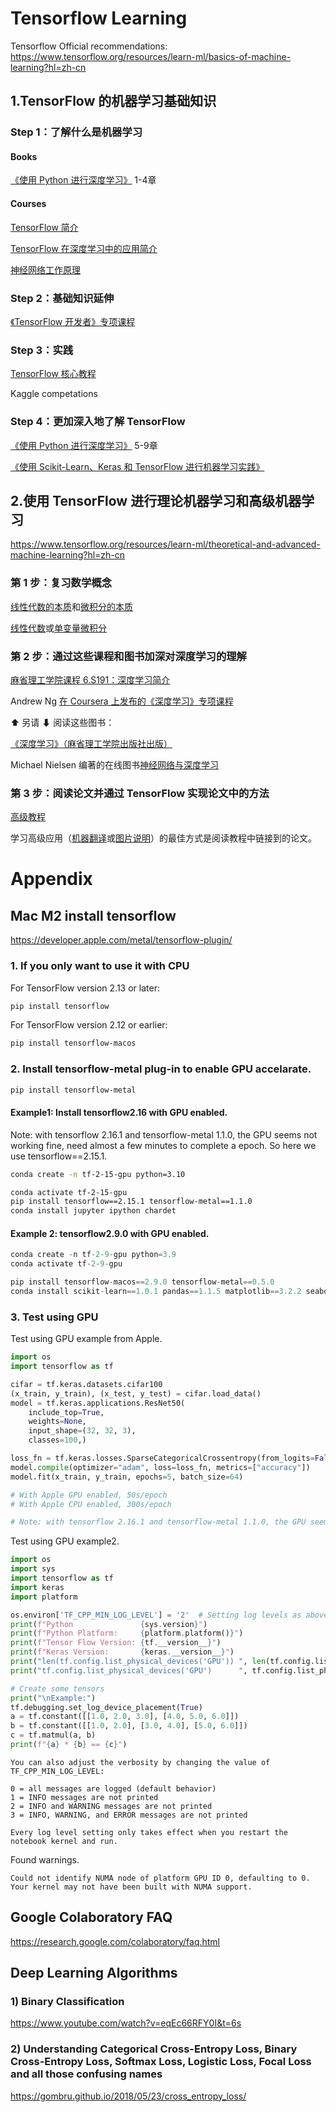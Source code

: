 # Tensorflow Learning



Tensorflow Official recommendations: https://www.tensorflow.org/resources/learn-ml/basics-of-machine-learning?hl=zh-cn



## 1.TensorFlow 的机器学习基础知识

### Step 1：了解什么是机器学习

#### Books

[《使用 Python 进行深度学习》](https://www.manning.com/books/deep-learning-with-python-second-edition) 1-4章

#### Courses

[TensorFlow 简介](https://www.coursera.org/learn/introduction-tensorflow)

[TensorFlow 在深度学习中的应用简介](https://www.udacity.com/course/intro-to-tensorflow-for-deep-learning--ud187)

[神经网络工作原理](https://www.youtube.com/playlist?list=PLZHQObOWTQDNU6R1_67000Dx_ZCJB-3pi&hl=zh-cn)



### Step 2：基础知识延伸

[《TensorFlow 开发者》专项课程](https://www.coursera.org/specializations/tensorflow-in-practice)



### Step 3：实践

[TensorFlow 核心教程](https://www.tensorflow.org/tutorials?hl=zh-cn)

Kaggle competations



### Step 4：更加深入地了解 TensorFlow

[《使用 Python 进行深度学习》](https://www.manning.com/books/deep-learning-with-python-second-edition) 5-9章

[《使用 Scikit-Learn、Keras 和 TensorFlow 进行机器学习实践》](https://www.oreilly.com/library/view/hands-on-machine-learning/9781492032632/)



## 2.使用 TensorFlow 进行理论机器学习和高级机器学习

https://www.tensorflow.org/resources/learn-ml/theoretical-and-advanced-machine-learning?hl=zh-cn

### 第 1 步：复习数学概念

[线性代数的本质](https://www.youtube.com/playlist?list=PLZHQObOWTQDPD3MizzM2xVFitgF8hE_ab&hl=zh-cn)和[微积分的本质](https://www.youtube.com/playlist?list=PLZHQObOWTQDMsr9K-rj53DwVRMYO3t5Yr&hl=zh-cn)

[线性代数](https://ocw.mit.edu/courses/mathematics/18-06-linear-algebra-spring-2010/)或[单变量微积分](https://ocw.mit.edu/courses/mathematics/18-01-single-variable-calculus-fall-2006/)



### 第 2 步：通过这些课程和图书加深对深度学习的理解

[麻省理工学院课程 6.S191：深度学习简介](http://introtodeeplearning.com/)

Andrew Ng  [在 Coursera 上发布的《深度学习》专项课程](https://www.coursera.org/specializations/deep-learning)



⬆ 另请 ⬇ 阅读这些图书：

[《深度学习》（麻省理工学院出版社出版）](https://www.deeplearningbook.org/)

Michael Nielsen 编著的在线图书[神经网络与深度学习](http://neuralnetworksanddeeplearning.com/)



### 第 3 步：阅读论文并通过 TensorFlow 实现论文中的方法

[高级教程](https://www.tensorflow.org/tutorials?hl=zh-cn)

学习高级应用（[机器翻译](https://www.tensorflow.org/tutorials/text/transformer?hl=zh-cn)或[图片说明](https://www.tensorflow.org/tutorials/text/image_captioning?hl=zh-cn)）的最佳方式是阅读教程中链接到的论文。



# Appendix

## Mac M2 install tensorflow

https://developer.apple.com/metal/tensorflow-plugin/

### 1. If you only want to use it with CPU
For TensorFlow version 2.13 or later:

```bash
pip install tensorflow
```

For TensorFlow version 2.12 or earlier:

```bash
pip install tensorflow-macos
```



### 2. Install tensorflow-metal plug-in to enable GPU accelarate.

```bash
pip install tensorflow-metal
```



#### Example1: Install tensorflow2.16 with GPU enabled.

Note: with tensorflow 2.16.1 and tensorflow-metal 1.1.0, the GPU seems not working fine, need almost a few minutes to complete a epoch. So here we use tensorflow==2.15.1.

```bash
conda create -n tf-2-15-gpu python=3.10

conda activate tf-2-15-gpu
pip install tensorflow==2.15.1 tensorflow-metal==1.1.0
conda install jupyter ipython chardet
```



#### Example 2: tensorflow2.9.0 with GPU enabled.

```python
conda create -n tf-2-9-gpu python=3.9
conda activate tf-2-9-gpu

pip install tensorflow-macos==2.9.0 tensorflow-metal==0.5.0
conda install scikit-learn==1.0.1 pandas==1.1.5 matplotlib==3.2.2 seaborn==0.11.2  scipy==1.12.0 pillow==10.3.0 jupyter ipython chardet 
```



### 3. Test using GPU

Test using GPU example from Apple.

```python
import os
import tensorflow as tf

cifar = tf.keras.datasets.cifar100
(x_train, y_train), (x_test, y_test) = cifar.load_data()
model = tf.keras.applications.ResNet50(
    include_top=True,
    weights=None,
    input_shape=(32, 32, 3),
    classes=100,)

loss_fn = tf.keras.losses.SparseCategoricalCrossentropy(from_logits=False)
model.compile(optimizer="adam", loss=loss_fn, metrics=["accuracy"])
model.fit(x_train, y_train, epochs=5, batch_size=64)

# With Apple GPU enabled, 50s/epoch
# With Apple CPU enabled, 300s/epoch

# Note: with tensorflow 2.16.1 and tensorflow-metal 1.1.0, the GPU seems not working fine, need almost a few minutes to complete a epoch.
```

Test using GPU example2.

```python
import os
import sys
import tensorflow as tf
import keras
import platform

os.environ['TF_CPP_MIN_LOG_LEVEL'] = '2'  # Setting log levels as above explained
print(f"Python               {sys.version}")
print(f"Python Platform:     {platform.platform()}")
print(f"Tensor Flow Version: {tf.__version__}")
print(f"Keras Version:       {keras.__version__}")
print("len(tf.config.list_physical_devices('GPU')) ", len(tf.config.list_physical_devices('GPU')))
print("tf.config.list_physical_devices('GPU')      ", tf.config.list_physical_devices('GPU'))

# Create some tensors
print("\nExample:")
tf.debugging.set_log_device_placement(True)
a = tf.constant([[1.0, 2.0, 3.0], [4.0, 5.0, 6.0]])
b = tf.constant([[1.0, 2.0], [3.0, 4.0], [5.0, 6.0]])
c = tf.matmul(a, b)
print(f"{a} * {b} == {c}")
```

```
You can also adjust the verbosity by changing the value of TF_CPP_MIN_LOG_LEVEL:

0 = all messages are logged (default behavior)
1 = INFO messages are not printed
2 = INFO and WARNING messages are not printed
3 = INFO, WARNING, and ERROR messages are not printed

Every log level setting only takes effect when you restart the notebook kernel and run.
```

Found warnings.

```
Could not identify NUMA node of platform GPU ID 0, defaulting to 0. Your kernel may not have been built with NUMA support.
```



## Google Colaboratory FAQ

https://research.google.com/colaboratory/faq.html



## Deep Learning Algorithms

### 1) Binary Classification

https://www.youtube.com/watch?v=eqEc66RFY0I&t=6s

### 2) Understanding Categorical Cross-Entropy Loss, Binary Cross-Entropy Loss, Softmax Loss, Logistic Loss, Focal Loss and all those confusing names

https://gombru.github.io/2018/05/23/cross_entropy_loss/
